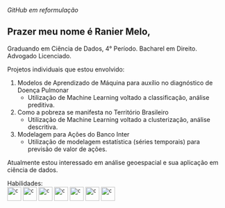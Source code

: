 *GitHub em reformulação*
## Prazer meu nome é Ranier Melo,
Graduando em Ciência de Dados, 4° Período. Bacharel em Direito. Advogado Licenciado.

Projetos individuais que estou envolvido:<br>
  1. Modelos de Aprendizado de Máquina para auxílio no diagnóstico de Doença Pulmonar <br>
        - Utilização de Machine Learning voltado a classificação, análise preditiva.<br>
  2. Como a pobreza se manifesta no Território Brasileiro <br>
        - Utilização de Machine Learning voltado a clusterização, análise descritiva.<br>
  3. Modelagem para Ações do Banco Inter<br> 
        - Utilização de modelagem estatística (séries temporais) para previsão de valor de ações.<br>

Atualmente estou interessado em análise geoespacial e sua aplicação em ciência de dados.  

Habilidades: <br>
<code><img height="32" src="https://s3.dualstack.us-east-2.amazonaws.com/pythondotorg-assets/media/community/logos/python-logo-only.png" alt="c"/></code>
<code><img height="32" src="https://upload.wikimedia.org/wikipedia/commons/8/87/Sql_data_base_with_logo.png" alt="c"/></code>
<code><img height="32" src="https://upload.wikimedia.org/wikipedia/commons/thumb/3/3e/QGIS_logo_minimal.svg/192px-QGIS_logo_minimal.svg.png" alt="c"/></code>
<code><img height="32" src="https://upload.wikimedia.org/wikipedia/commons/thumb/c/cf/New_Power_BI_Logo.svg/900px-New_Power_BI_Logo.svg.png" alt="c"/></code>
<code><img height="32" src="https://upload.wikimedia.org/wikipedia/commons/thumb/3/32/Qlik_Logo.svg/512px-Qlik_Logo.svg.png" alt="c"/></code>
<code><img height="32" src="https://upload.wikimedia.org/wikipedia/commons/3/38/Jupyter_logo.svg" alt="c"/></code>
<code><img height="32" src="https://upload.wikimedia.org/wikipedia/commons/thumb/3/34/Microsoft_Office_Excel_%282019%E2%80%93present%29.svg/512px-Microsoft_Office_Excel_%282019%E2%80%93present%29.svg.png" alt="c"/></code>
